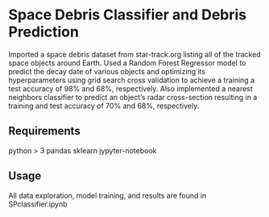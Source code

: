 # Space Debris Classifier and Debris Prediction

Imported a space debris dataset from star-track.org listing all of the tracked space objects around Earth. 
Used a Random Forest Regressor model to predict the decay date of various objects and optimizing its 
hyperparameters using grid search cross validation to achieve a training a test accuracy of 98% and 68%, 
respectively. Also implemented a nearest neighbors classifier to predict an object’s radar cross-section 
resulting in a training and test accuracy of 70% and 68%, respectively.

## Requirements
python > 3
pandas
sklearn
jypyter-notebook

## Usage
All data exploration, model training, and results are found in SPclassifier.ipynb
